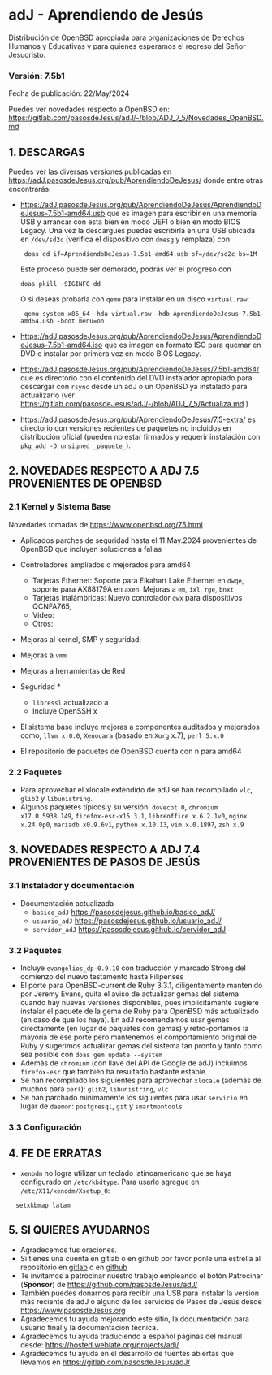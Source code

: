 # adJ - Aprendiendo de Jesús

Distribución de OpenBSD apropiada para organizaciones de Derechos Humanos
y Educativas y para quienes esperamos el regreso del Señor Jesucristo.

### Versión: 7.5b1
Fecha de publicación: 22/May/2024

Puedes ver novedades respecto a OpenBSD en:
  <https://gitlab.com/pasosdeJesus/adJ/-/blob/ADJ_7_5/Novedades_OpenBSD.md>

## 1. DESCARGAS

Puedes ver las diversas versiones publicadas en
<https://adJ.pasosdeJesus.org/pub/AprendiendoDeJesus/> donde entre otras
encontrarás:

* <https://adJ.pasosdeJesus.org/pub/AprendiendoDeJesus/AprendiendoDeJesus-7.5b1-amd64.usb>
  que es imagen para escribir en una memoria USB y arrancar con esta bien en
  modo UEFI o bien en modo BIOS Legacy. Una vez
  la descargues puedes escribirla en una USB ubicada en `/dev/sd2c`
  (verifica el dispositivo con `dmesg` y remplaza) con:

       doas dd if=AprendiendoDeJesus-7.5b1-amd64.usb of=/dev/sd2c bs=1M

  Este proceso puede ser demorado, podrás ver el progreso con

      doas pkill -SIGINFO dd

  O si deseas probarla con `qemu` para instalar en un disco `virtual.raw`:

       qemu-system-x86_64 -hda virtual.raw -hdb AprendiendoDeJesus-7.5b1-amd64.usb -boot menu=on

* <https://adJ.pasosdeJesus.org/pub/AprendiendoDeJesus/AprendiendoDeJesus-7.5b1-amd64.iso>
  que es imagen en formato ISO para quemar en DVD e instalar por primera vez
  en modo BIOS Legacy.

* <https://adJ.pasosdeJesus.org/pub/AprendiendoDeJesus/7.5b1-amd64/>
  que es directorio con el contenido del DVD instalador apropiado para descargar
  con `rsync` desde un adJ o un OpenBSD ya instalado para actualizarlo (ver
  <https://gitlab.com/pasosdeJesus/adJ/-/blob/ADJ_7_5/Actualiza.md> )

* <https://adJ.pasosdeJesus.org/pub/AprendiendoDeJesus/7.5-extra/>
  es directorio con versiones recientes de paquetes no incluidos en
  distribución oficial (pueden no estar firmados y requerir instalación con
  `pkg_add -D unsigned _paquete_`).

## 2. NOVEDADES RESPECTO A ADJ 7.5 PROVENIENTES DE OPENBSD

### 2.1 Kernel y Sistema Base

Novedades tomadas de <https://www.openbsd.org/75.html>

* Aplicados parches de seguridad hasta el 11.May.2024 provenientes de
  OpenBSD que incluyen soluciones a fallas
* Controladores ampliados o mejorados para amd64
  * Tarjetas Ethernet: Soporte para Elkahart Lake Ethernet en `dwqe`,
    soporte para AX88179A en `axen`. Mejoras a `em`, `ixl`, `rge`,
    `bnxt`
  * Tarjetas inalámbricas: Nuevo controlador `qwx` para dispositivos 
    QCNFA765, 
  * Video:
  * Otros:
* Mejoras al kernel, SMP y seguridad:
* Mejoras a `vmm`
* Mejoras a herramientas de Red
* Seguridad
  * 
  * `libressl` actualizado a 
  * Incluye OpenSSH x

* El sistema base incluye mejoras a componentes auditados y mejorados
  como, `llvm x.0.0`,  `Xenocara` (basado en `Xorg` x.7),
  `perl 5.x.0`
* El repositorio de paquetes de OpenBSD cuenta con n para amd64


### 2.2 Paquetes

* Para aprovechar el xlocale extendido de adJ se han recompilado
  `vlc`, `glib2` y `libunistring`.
* Algunos paquetes típicos y su versión: `dovecot 0`,
  `chromium x17.0.5938.149`, `firefox-esr-x15.3.1`,
  `libreoffice x.6.2.1v0`,
  `nginx x.24.0p0`, `mariadb x0.9.6v1`,
  `python x.10.13`, `vim x.0.1897`, `zsh x.9`


## 3. NOVEDADES RESPECTO A ADJ 7.4 PROVENIENTES DE PASOS DE JESÚS

### 3.1 Instalador y documentación

* Documentación actualizada
  * `basico_adJ`
    <https://pasosdejesus.github.io/basico_adJ/>
  * `usuario_adJ`
    <https://pasosdejesus.github.io/usuario_adJ/>
  * `servidor_adJ`
    <https://pasosdejesus.github.io/servidor_adJ>

### 3.2 Paquetes

* Incluye `evangelios_dp-0.9.10` con traducción y marcado Strong del
  comienzo del nuevo testamento hasta Filipenses
* El porte para OpenBSD-current de Ruby 3.3.1, diligentemente mantenido
  por Jeremy Evans, quita el aviso de actualizar gemas del sistema cuando
  hay nuevas versiones disponibles, pues implícitamente sugiere instalar el
  paquete de la gema de Ruby para OpenBSD más actualizado 
  (en caso de que los haya).
  En adJ recomendamos usar gemas directamente (en lugar de paquetes con gemas)
  y  retro-portamos la mayoría de ese porte pero mantenemos el
  comportamiento original de Ruby y sugerimos actualizar gemas del
  sistema tan pronto y tanto como sea posible con
  `doas gem update --system`
* Además de `chromium` (con llave del API de Google de adJ) incluimos 
  `firefox-esr` que también ha resultado bastante estable.
* Se han recompilado los siguientes para aprovechar `xlocale` (además de muchos
  para `perl`): `glib2`, `libunistring`, `vlc`
* Se han parchado mínimamente los siguientes para usar `servicio` en lugar
  de `daemon`: `postgresql`, `git` y `smartmontools`

### 3.3 Configuración

## 4. FE DE ERRATAS

- `xenodm` no logra utilizar un teclado latinoamericano que se haya
  configurado en `/etc/kbdtype`.  Para usarlo
  agregue en `/etc/X11/xenodm/Xsetup_0`:
```
  setxkbmap latam
```

## 5. SI QUIERES AYUDARNOS

* Agradecemos tus oraciones.
* Si tienes una cuenta en gitlab o en github por favor ponle una estrella al
  repositorio en [gitlab](https://gitlab.com/pasosdeJesus/adJ) o
  en [github](https://github.com/pasosdeJesus/adJ/)
* Te invitamos a patrocinar nuestro trabajo empleando el botón
  Patrocinar (__Sponsor__) de <https://github.com/pasosdeJesus/adJ/>
* También puedes donarnos para recibir una USB para instalar la
  versión más reciente de adJ o alguno de los servicios de Pasos
  de Jesús desde <https://www.pasosdeJesus.org>
* Agradecemos tu ayuda mejorando este sitio, la documentación
  para usuario final y la documentación técnica.
* Agradecemos tu ayuda traduciendo a español páginas del
  manual desde: <https://hosted.weblate.org/projects/adj/>
* Agradecemos tu ayuda en el desarrollo de fuentes abiertas que llevamos
  en <https://gitlab.com/pasosdeJesus/adJ/>

